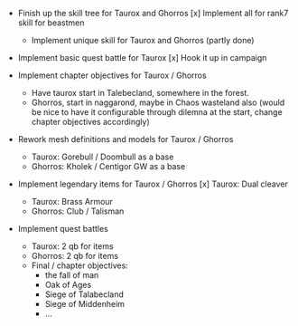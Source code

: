 - Finish up the skill tree for Taurox and Ghorros
  [x] Implement all for rank7 skill for beastmen
  - Implement unique skill for Taurox and Ghorros (partly done)

- Implement basic quest battle for Taurox
  [x] Hook it up in campaign

- Implement chapter objectives for Taurox / Ghorros
  - Have taurox start in Talebecland, somewhere in the forest.
  - Ghorros, start in naggarond, maybe in Chaos wasteland also (would be nice
    to have it configurable through dilemna at the start, change chapter
    objectives accordingly)

- Rework mesh definitions and models for Taurox / Ghorros
  - Taurox: Gorebull / Doombull as a base
  - Ghorros: Kholek / Centigor GW as a base

- Implement legendary items for Taurox / Ghorros
  [x] Taurox: Dual cleaver
  - Taurox: Brass Armour
  - Ghorros: Club / Talisman

- Implement quest battles
  - Taurox: 2 qb for items
  - Ghorros: 2 qb for items
  - Final / chapter objectives:
    - the fall of man
    - Oak of Ages
    - Siege of Talabecland
    - Siege of Middenheim
    - ...

